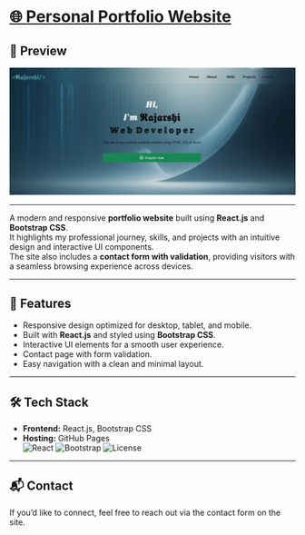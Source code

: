# [🌐 Personal Portfolio Website](https://rajarshi42.github.io/MyPortfolio)

## 📸 Preview
![Portfolio Preview](https://github.com/Rajarshi42/MyPortfolio/blob/main/public/mainpage.png)  

---

A modern and responsive **portfolio website** built using **React.js** and **Bootstrap CSS**.  
It highlights my professional journey, skills, and projects with an intuitive design and interactive UI components.  
The site also includes a **contact form with validation**, providing visitors with a seamless browsing experience across devices.

---

## 🚀 Features
- Responsive design optimized for desktop, tablet, and mobile.
- Built with **React.js** and styled using **Bootstrap CSS**.
- Interactive UI elements for a smooth user experience.
- Contact page with form validation.
- Easy navigation with a clean and minimal layout.

---

## 🛠️ Tech Stack
- **Frontend:** React.js, Bootstrap CSS  
- **Hosting:** GitHub Pages  
![React](https://img.shields.io/badge/React-18-blue?logo=react)
![Bootstrap](https://img.shields.io/badge/Bootstrap-5-purple?logo=bootstrap)
![License](https://img.shields.io/badge/License-MIT-green)

---

## 📬 Contact
If you’d like to connect, feel free to reach out via the contact form on the site.
